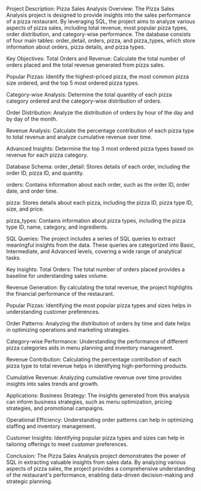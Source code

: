 Project Description: Pizza Sales Analysis
Overview:
The Pizza Sales Analysis project is designed to provide insights into the sales performance of a pizza restaurant. By leveraging SQL, the project aims to analyze various aspects of pizza sales, including total revenue, most popular pizza types, order distribution, and category-wise performance. The database consists of four main tables: order_detail, orders, pizza, and pizza_types, which store information about orders, pizza details, and pizza types.

Key Objectives:
Total Orders and Revenue: Calculate the total number of orders placed and the total revenue generated from pizza sales.

Popular Pizzas: Identify the highest-priced pizza, the most common pizza size ordered, and the top 5 most ordered pizza types.

Category-wise Analysis: Determine the total quantity of each pizza category ordered and the category-wise distribution of orders.

Order Distribution: Analyze the distribution of orders by hour of the day and by day of the month.

Revenue Analysis: Calculate the percentage contribution of each pizza type to total revenue and analyze cumulative revenue over time.

Advanced Insights: Determine the top 3 most ordered pizza types based on revenue for each pizza category.

Database Schema:
order_detail: Stores details of each order, including the order ID, pizza ID, and quantity.

orders: Contains information about each order, such as the order ID, order date, and order time.

pizza: Stores details about each pizza, including the pizza ID, pizza type ID, size, and price.

pizza_types: Contains information about pizza types, including the pizza type ID, name, category, and ingredients.

SQL Queries:
The project includes a series of SQL queries to extract meaningful insights from the data. These queries are categorized into Basic, Intermediate, and Advanced levels, covering a wide range of analytical tasks.

Key Insights:
Total Orders: The total number of orders placed provides a baseline for understanding sales volume.

Revenue Generation: By calculating the total revenue, the project highlights the financial performance of the restaurant.

Popular Pizzas: Identifying the most popular pizza types and sizes helps in understanding customer preferences.

Order Patterns: Analyzing the distribution of orders by time and date helps in optimizing operations and marketing strategies.

Category-wise Performance: Understanding the performance of different pizza categories aids in menu planning and inventory management.

Revenue Contribution: Calculating the percentage contribution of each pizza type to total revenue helps in identifying high-performing products.

Cumulative Revenue: Analyzing cumulative revenue over time provides insights into sales trends and growth.

Applications:
Business Strategy: The insights generated from this analysis can inform business strategies, such as menu optimization, pricing strategies, and promotional campaigns.

Operational Efficiency: Understanding order patterns can help in optimizing staffing and inventory management.

Customer Insights: Identifying popular pizza types and sizes can help in tailoring offerings to meet customer preferences.

Conclusion:
The Pizza Sales Analysis project demonstrates the power of SQL in extracting valuable insights from sales data. By analyzing various aspects of pizza sales, the project provides a comprehensive understanding of the restaurant's performance, enabling data-driven decision-making and strategic planning.
